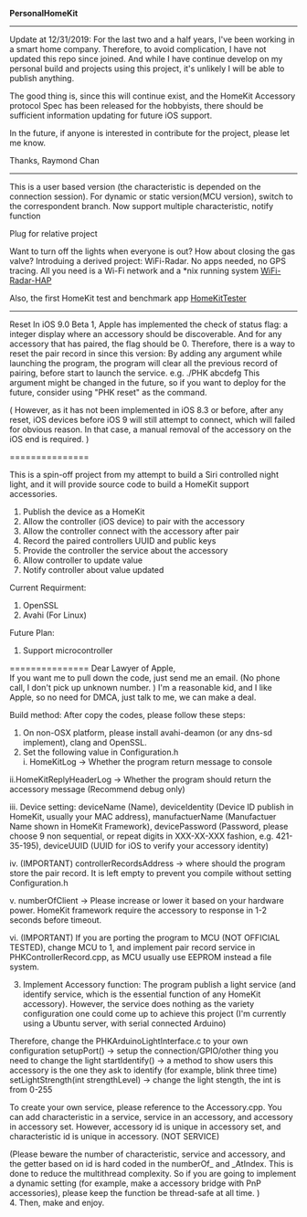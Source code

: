 **PersonalHomeKit**

---------------
Update at 12/31/2019:
For the last two and a half years, I've been working in a smart home company. Therefore, to avoid complication, I have not updated this repo since joined. And while I have continue develop on my personal build and projects using this project, it's unlikely I will be able to publish anything. 

The good thing is, since this will continue exist, and the HomeKit Accessory protocol Spec has been released for the hobbyists, there should be sufficient information updating for future iOS support. 

In the future, if anyone is interested in contribute for the project, please let me know. 

Thanks, 
Raymond Chan

---------------

This is a user based version (the characteristic is depended on the connection session). For dynamic or static version(MCU version), switch to the correspondent branch. 
Now support multiple characteristic, notify function

Plug for relative project

Want to turn off the lights when everyone is out? How about closing the gas valve? Introduing a derived project: WiFi-Radar. No apps needed, no GPS tracing. All you need is a Wi-Fi network and a *nix running system
[WiFi-Radar-HAP](https://github.com/etwmc/WiFi-RadarHAP)

Also, the first HomeKit test and benchmark app
[HomeKitTester](http://github.com/etwmc/HomeKitTester)

---------------
Reset
In iOS 9.0 Beta 1, Apple has implemented the check of status flag: a integer display where an accessory should be discoverable. And for any accessory that has paired, the flag should be 0. 
Therefore, there is a way to reset the pair record in since this version: 
By adding any argument while launching the program, the program will clear all the previous record of pairing, before start to launch the service. 
e.g. ./PHK abcdefg
This argument might be changed in the future, so if you want to deploy for the future, consider using "PHK reset" as the command. 

(
However, as it has not been implemented in iOS 8.3 or before, after any reset, iOS devices before iOS 9 will still attempt to connect, which will failed for obvious reason. 
In that case, a manual removal of the accessory on the iOS end is required. 
)



===============

This is a spin-off project from my attempt to build a Siri controlled night light, and it will provide source code to build a HomeKit support accessories.


1. Publish the device as a HomeKit
2. Allow the controller (iOS device) to pair with the accessory
3. Allow the controller connect with the accessory after pair
4. Record the paired controllers UUID and public keys
5. Provide the controller the service about the accessory
6. Allow controller to update value
7. Notify controller about value updated

Current Requirment:
1. OpenSSL
2. Avahi (For Linux)

Future Plan:
1. Support microcontroller



===============
Dear Lawyer of Apple, <br>
If you want me to pull down the code, just send me an email. (No phone call, I don't pick up unknown number. ) I'm a reasonable kid, and I like Apple, so no need for DMCA, just talk to me, we can make a deal.

Build method:
After copy the codes, please follow these steps:

1. On non-OSX platform, please install avahi-deamon (or any dns-sd implement), clang and OpenSSL.
2. Set the following value in Configuration.h<br>
  i. HomeKitLog -> Whether the program return message to console<br>

  ii.HomeKitReplyHeaderLog -> Whether the program should return the accessory message (Recommend debug only)<br>

  iii. Device setting: deviceName (Name), deviceIdentity (Device ID publish in HomeKit, usually your MAC address), manufactuerName (Manufactuer Name shown in HomeKit Framework), devicePassword (Password, please choose 9 non sequential, or repeat digits in XXX-XX-XXX fashion, e.g. 421-35-195), deviceUUID (UUID for iOS to verify your accessory identity)<br>

  iv. (IMPORTANT) controllerRecordsAddress -> where should the program store the pair record. It is left empty to prevent you compile without setting Configuration.h<br>

  v. numberOfClient -> Please increase or lower it based on your hardware power. HomeKit framework require the accessory to response in 1-2 seconds before timeout. <br>

  vi. (IMPORTANT) If you are porting the program to MCU (NOT OFFICIAL TESTED), change MCU to 1, and implement pair record service in PHKControllerRecord.cpp, as MCU usually use EEPROM instead a file system. <br>

3. Implement Accessory function:
  The program publish a light service (and identify service, which is the essential function of any HomeKit accessory). However, the service does nothing as the variety configuration one could come up to achieve this project (I'm currently using a Ubuntu server, with serial connected Arduino)<br>

  Therefore, change the PHKArduinoLightInterface.c to your own configuration
    setupPort() -> setup the connection/GPIO/other thing you need to change the light
    startIdentify() -> a method to show users this accessory is the one they ask to identify (for example, blink three time)
    setLightStrength(int strengthLevel) -> change the light stength, the int is from 0-255
<br>

To create your own service, please reference to the Accessory.cpp. You can add characteristic in a service, service in an accessory, and accessory in accessory set. However, accessory id is unique in accessory set, and characteristic id is unique in accessory. (NOT SERVICE)<br>

(Please beware the number of characteristic, service and accessory, and the getter based on id is hard coded in the numberOf_ and _AtIndex. This is done to reduce the multithread complexity. So if you are going to implement a dynamic setting (for example, make a accessory bridge with PnP accessories), please keep the function be thread-safe at all time. )
<br>
4. Then, make and enjoy.
<br>
